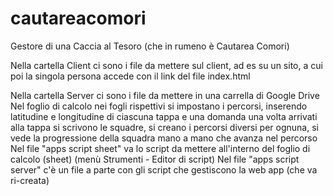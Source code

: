 # cautareacomori
Gestore di una Caccia al Tesoro (che in rumeno è Cautarea Comori)

Nella cartella Client ci sono i file da mettere sul client, ad es su un sito, 
a cui poi la singola persona accede con il link del file index.html

Nella cartella Server ci sono i file da mettere in una carrella di Google Drive
Nel foglio di calcolo nei fogli rispettivi
  si impostano i percorsi, inserendo latitudine e longitudine di ciascuna tappa e una domanda una volta arrivati alla tappa
  si scrivono le squadre,
  si creano i percorsi diversi per ognuna,
  si vede la progressione della squadra mano a mano che avanza nel percorso
Nel file "apps script sheet" va lo script da mettere all'interno del foglio di calcolo (sheet) (menù Strumenti - Editor di script)
Nel file "apps script server" c'è un file a parte con gli script che gestiscono la web app (che va ri-creata)

